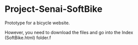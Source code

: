 # Project-Senai-SoftBike
Prototype for a bicycle website.

However, you need to download the files and go into the Index (SoftBike.html) folder.f
